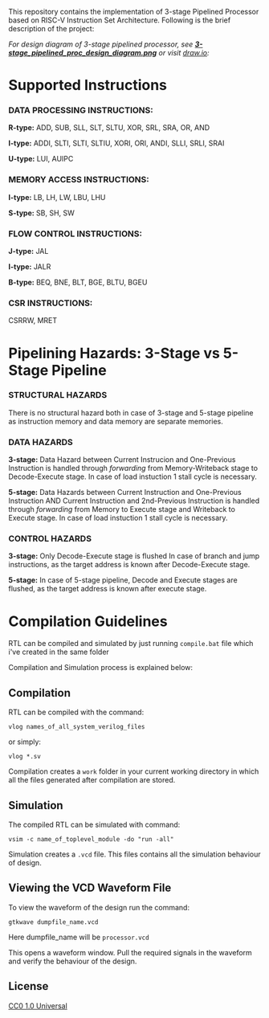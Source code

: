 This repository contains the implementation of 3-stage Pipelined Processor based on RISC-V Instruction Set Architecture. Following is the brief description of the project:

*For design diagram of 3-stage pipelined processor, see **[3-stage_pipelined_proc_design_diagram.png](https://github.com/ttqureshi/3-stage-pipelined-32-bit-Processor-RISC-V-ISA-/blob/main/3-stage_pipelined_proc_design_diagram.png "3-stage_pipelined_proc_design_diagram.png")**
or visit [draw.io](https://app.diagrams.net/#G1Q6_c2Uw8DhKzlROVleCqcefcnQ91zmgN "Design diagram"):*

# Supported Instructions

### **DATA PROCESSING INSTRUCTIONS:**

**R-type:** ADD, SUB, SLL, SLT, SLTU, XOR, SRL, SRA, OR, AND

**I-type:** ADDI, SLTI, SLTI, SLTIU, XORI, ORI, ANDI, SLLI, SRLI, SRAI

**U-type:** LUI, AUIPC

### MEMORY ACCESS INSTRUCTIONS:

**I-type:** LB, LH, LW, LBU, LHU

**S-type:** SB, SH, SW

### FLOW CONTROL INSTRUCTIONS:

**J-type:** JAL

**I-type:** JALR

**B-type:** BEQ, BNE, BLT, BGE, BLTU, BGEU

### CSR INSTRUCTIONS:

CSRRW, MRET

# Pipelining Hazards: 3-Stage vs 5-Stage Pipeline

### STRUCTURAL HAZARDS

There is no structural hazard both in case of 3-stage and 5-stage pipeline as instruction memory and data memory are separate memories.

### DATA HAZARDS

**3-stage:** Data Hazard between Current Instrucion and One-Previous Instruction is handled through *forwarding* from Memory-Writeback stage to Decode-Execute stage. In case of load instuction 1 stall cycle is necessary.

**5-stage:** Data Hazards between Current Instruction and One-Previous Instruction AND Current Instruction and 2nd-Previous Instruction is handled through *forwarding* from Memory to Execute stage and Writeback to Execute stage. In case of load instuction 1 stall cycle is necessary.

### CONTROL HAZARDS

**3-stage:** Only Decode-Execute stage is flushed In case of branch and jump instructions, as the target address is known after Decode-Execute stage.

**5-stage:** In case of 5-stage pipeline, Decode and Execute stages are flushed, as the target address is known after execute stage.

# Compilation Guidelines

RTL can be compiled and simulated by just running ``compile.bat`` file which i've created in the same folder

Compilation and Simulation process is explained below:

## Compilation

RTL can be compiled with the command:

```
vlog names_of_all_system_verilog_files
```

or simply:

```
vlog *.sv 
```

Compilation creates a ``work`` folder in your current working directory in which all the files generated after compilation are stored.

## Simulation

The compiled RTL can be simulated with command:

```
vsim -c name_of_toplevel_module -do "run -all"
```

Simulation creates a ``.vcd`` file. This files contains all the simulation behaviour of design.

## Viewing the VCD Waveform File

To view the waveform of the design run the command:

```
gtkwave dumpfile_name.vcd
```

Here dumpfile_name will be ``processor.vcd``

This opens a waveform window. Pull the required signals in the waveform and verify the behaviour of the design.

## License

[CC0 1.0 Universal](LICENSE)

